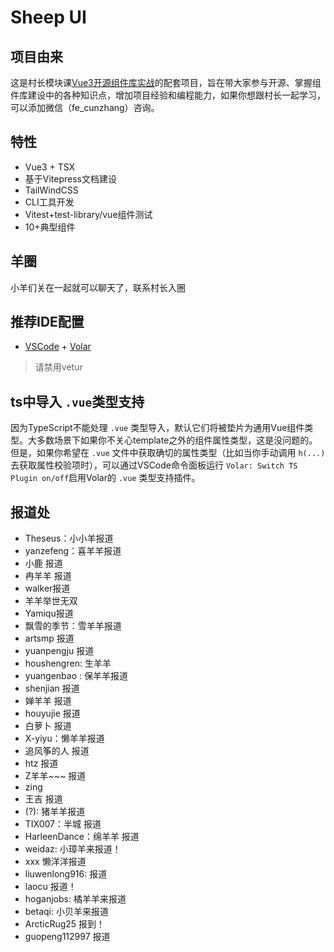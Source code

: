 # Sheep UI

## 项目由来

这是村长模块课[Vue3开源组件库实战](https://duz.h5.xeknow.com/s/4dLsZR)的配套项目，旨在带大家参与开源、掌握组件库建设中的各种知识点，增加项目经验和编程能力，如果你想跟村长一起学习，可以添加微信（fe_cunzhang）咨询。

## 特性

- Vue3 + TSX
- 基于Vitepress文档建设
- TailWindCSS
- CLI工具开发
- Vitest+test-library/vue组件测试
- 10+典型组件

## 羊圈

小羊们关在一起就可以聊天了，联系村长入圈

## 推荐IDE配置

- [VSCode](https://code.visualstudio.com/) + [Volar](https://marketplace.visualstudio.com/items?itemName=johnsoncodehk.volar)

> 请禁用vetur

## ts中导入 `.vue`类型支持

因为TypeScript不能处理 `.vue` 类型导入，默认它们将被垫片为通用Vue组件类型。大多数场景下如果你不关心template之外的组件属性类型，这是没问题的。但是，如果你希望在 `.vue` 文件中获取确切的属性类型（比如当你手动调用 `h(...)`去获取属性校验项时），可以通过VSCode命令面板运行 `Volar: Switch TS Plugin on/off`启用Volar的 `.vue` 类型支持插件。

## 报道处

- Theseus：小小羊报道
- yanzefeng：喜羊羊报道
- 小鹿 报道
- 冉羊羊 报道
- walker报道
- 羊羊举世无双
- Yamiqu报道
- 飘雪的季节：雪羊羊报道
- artsmp 报道
- yuanpengju 报道
- houshengren: 生羊羊
- yuangenbao : 保羊羊报道
- shenjian 报道
- 婵羊羊 报道
- houyujie 报道
- 白萝卜 报道
- X-yiyu：懒羊羊报道
- 追风筝的人 报道
- htz 报道
- Z羊羊~~~ 报道
- zing
- 王吉 报道
- (?): 猪羊羊报道
- TIX007：半城 报道
- HarleenDance：绵羊羊  报道
- weidaz: 小璋羊来报道！
- xxx 懒洋洋报道
- liuwenlong916: 报道
- laocu 报道！
- hoganjobs: 橘羊羊来报道
- betaqi: 小贝羊来报道
- ArcticRug25 报到！
- guopeng112997 报道
